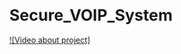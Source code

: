 Secure_VOIP_System
==================
[![Video about project]](https://www.youtube.com/watch?v=XTbUvaZfuv4)
